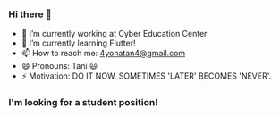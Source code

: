 ### Hi there 👋

- 🔭 I’m currently working at Cyber Education Center
- 🌱 I’m currently learning Flutter!
- 📫 How to reach me: 4yonatan4@gmail.com
- 😄 Pronouns: Tani 😃
- ⚡ Motivation: DO IT NOW. SOMETIMES 'LATER' BECOMES 'NEVER'.

### I'm looking for a student position!

